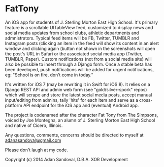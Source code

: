 FatTony
=======
  
An iOS app for students of J. Sterling Morton East High School. It's primary feature is a scrollable UITableView feed, customized to display news and social media updates from school clubs, athletic departments and admnistrators. Typical feed items will be FB, Twitter, TUMBLR and Instagram posts (clicking an item in the feed will show its content in an alert window and clicking again (button not shown in the screenshots will open the post's URL in Safari or the associated social media app (Twitter, TUMBLR, Paper). Custom notifications (not from a social media site) will also be possible to insert through a Django form. Once a stable beta has been developed, push notifications will be added for urgent notifications, eg: "School is on fire, don't come in today."

It's written for iOS 7 (may be rewriting it in Swift for iOS 8). It relies on a Django REST API and admin web form (see "gold/silver-spork" repos) which will scrape and store the latest social media posts, accept manual input/editing from admins, tally 'hits' for each item and serve as a cross-platform API endpoint for the iOS app and (eventual) Android app.

The project is codenamed after the character Fat Tony from The Simpsons, voiced by Joe Montegna, an alumn of J. Sterling Morton East High School and native of Cicero, Illinois.

Any questions, comments, concerns should be directed to myself at adanasandoval@gmail.com

Please don't laugh at my code.

Copyright (c) 2014 Adan Sandoval, D.B.A. XOR Development
